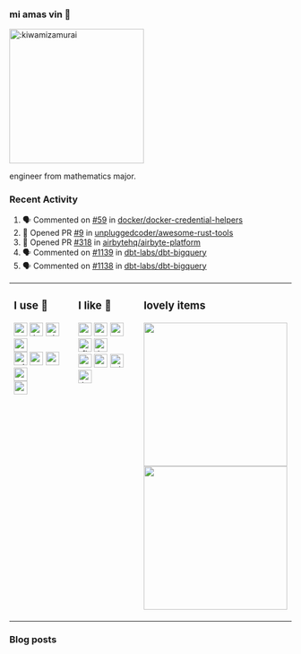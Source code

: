 ### mi amas vin 👋

<img width="240" src="https://count.getloli.com/get/@:kiwamizamurai?theme=rule34" alt=":kiwamizamurai" />

engineer from mathematics major.

### Recent Activity

<!--START_SECTION:activity-->
1. 🗣 Commented on [#59](https://github.com/docker/docker-credential-helpers/issues/59#issuecomment-2051089651) in [docker/docker-credential-helpers](https://github.com/docker/docker-credential-helpers)
2. 💪 Opened PR [#9](https://github.com/unpluggedcoder/awesome-rust-tools/pull/9) in [unpluggedcoder/awesome-rust-tools](https://github.com/unpluggedcoder/awesome-rust-tools)
3. 💪 Opened PR [#318](https://github.com/airbytehq/airbyte-platform/pull/318) in [airbytehq/airbyte-platform](https://github.com/airbytehq/airbyte-platform)
4. 🗣 Commented on [#1139](https://github.com/dbt-labs/dbt-bigquery/pull/1139#issuecomment-2024854051) in [dbt-labs/dbt-bigquery](https://github.com/dbt-labs/dbt-bigquery)
5. 🗣 Commented on [#1138](https://github.com/dbt-labs/dbt-bigquery/issues/1138#issuecomment-2020231483) in [dbt-labs/dbt-bigquery](https://github.com/dbt-labs/dbt-bigquery)
<!--END_SECTION:activity-->

<table><tr><td valign="top" width="33%">

### I use 👀
<!-- starts -->
<div>
  <img src="https://cdn.jsdelivr.net/npm/simple-icons@9.16.0/icons/python.svg" width=24 alt=":python" />
  <img src="https://cdn.jsdelivr.net/npm/simple-icons@9.16.0/icons/kubernetes.svg" width=24 alt=":kubernetes" />
  <img src="https://cdn.jsdelivr.net/npm/simple-icons@9.16.0/icons/dbt.svg" width=24 alt=":dbt" />
  <img src="https://cdn.jsdelivr.net/npm/simple-icons@9.16.0/icons/pydantic.svg" width=24 alt=":pydantic" />
  <br>
  <img src="https://cdn.jsdelivr.net/npm/simple-icons@9.16.0/icons/visualstudio.svg" width=24 alt=":visualstudio" />
  <img src="https://cdn.jsdelivr.net/npm/simple-icons@9.16.0/icons/googlecloud.svg" width=24 alt=":googlecloud" />
  <img src="https://cdn.jsdelivr.net/npm/simple-icons@9.16.0/icons/amazonaws.svg" width=24 alt=":amazonaws" />
  <img src="https://cdn.jsdelivr.net/npm/simple-icons@9.16.0/icons/terraform.svg" width=24 alt=":terraform" />
  <br>
  <img src="https://cdn.jsdelivr.net/npm/simple-icons@9.16.0/icons/notion.svg" width=24 alt=":notion" />
  </div>
<!-- ends -->
</td><td valign="top" width="34%">

### I like 👄
<!-- starts -->
<div>
  <img src="https://cdn.jsdelivr.net/npm/simple-icons@9.16.0/icons/proxmox.svg" width=24 alt=":proxmox" />
  <img src="https://cdn.jsdelivr.net/npm/simple-icons@9.16.0/icons/observable.svg" width=24 alt=":observable" />
  <img src="https://cdn.jsdelivr.net/npm/simple-icons@9.16.0/icons/ubiquiti.svg" width=24 alt=":ubiquiti" />
  <img src="https://cdn.jsdelivr.net/npm/simple-icons@9.16.0/icons/flutter.svg" width=24 alt=":flutter" />
  <img src="https://cdn.jsdelivr.net/npm/simple-icons@9.16.0/icons/latex.svg" width=24 alt=":latex" />
  <br>
  <img src="https://cdn.jsdelivr.net/npm/simple-icons@9.16.0/icons/raspberrypi.svg" width=24 alt=":raspberrypi" />
  <img src="https://cdn.jsdelivr.net/npm/simple-icons@9.16.0/icons/neovim.svg" width=24 alt=":neovim" />
  <img src="https://cdn.jsdelivr.net/npm/simple-icons@9.16.0/icons/cloudflare.svg" width=24 alt=":cloudflare" />
  <img src="https://cdn.jsdelivr.net/npm/simple-icons@9.16.0/icons/h3.svg" width=24 alt=":h3" />
</div>
<!-- ends -->
</td><td valign="top" width="33%">

### lovely items
<!-- starts -->
<a href="https://twitter.com/dailycraftkbd"> <img src="https://cdn.shopify.com/s/files/1/0576/3366/9317/products/8c23075b-08fe-4f9f-beb2-5006f205050a_base_resized_940x.jpg?v=1629955229" width="256"/> </a>
<a href="https://www.eizo.co.jp/"> <img src="https://upload.wikimedia.org/wikipedia/commons/thumb/4/4f/EIZO_Logo.svg/1200px-EIZO_Logo.svg.png" width="256"/> </a>
<!-- ends -->
</td></tr></table>


### Blog posts
<!-- BLOG-POST-LIST:START -->
<!-- BLOG-POST-LIST:END -->

